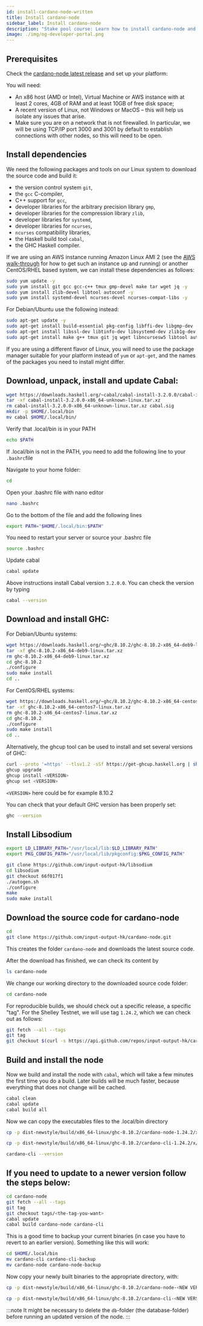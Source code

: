 ```yaml
---
id: install-cardano-node-written
title: Install cardano-node
sidebar_label: Install cardano-node
description: "Stake pool course: Learn how to install cardano-node and all its dependencies."
image: ./img/og-developer-portal.png
---
```


## Prerequisites

Check the [cardano-node latest release](https://github.com/input-output-hk/cardano-node/releases) and set up your platform:

You will need:

* An x86 host \(AMD or Intel\), Virtual Machine or AWS instance with at least 2 cores, 4GB of RAM and at least 10GB of free disk space;
* A recent version of Linux, not Windows or MacOS – this will help us isolate any issues that arise.
* Make sure you are on a network that is not firewalled. In particular, we will be using TCP/IP port 3000 and 3001 by default to establish connections with other nodes, so this will need to be open.

## Install dependencies

We need the following packages and tools on our Linux system to download the source code and build it:

* the version control system `git`,
* the `gcc` C-compiler,
* C++ support for `gcc`,
* developer libraries for the arbitrary precision library `gmp`,
* developer libraries for the compression library `zlib`,
* developer libraries for `systemd`,
* developer libraries for `ncurses`,
* `ncurses` compatibility libraries,
* the Haskell build tool `cabal`,
* the GHC Haskell compiler.

If we are using an AWS instance running Amazon Linux AMI 2 \(see the [AWS walk-through](../lesson-1#setup-a-linux-server-on-aws) for how to get such an instance up and running\) or another CentOS/RHEL based system, we can install these dependencies as follows:

```sh
sudo yum update -y
sudo yum install git gcc gcc-c++ tmux gmp-devel make tar wget jq -y
sudo yum install zlib-devel libtool autoconf -y
sudo yum install systemd-devel ncurses-devel ncurses-compat-libs -y
```

For Debian/Ubuntu use the following instead:

```sh
sudo apt-get update -y
sudo apt-get install build-essential pkg-config libffi-dev libgmp-dev -y
sudo apt-get install libssl-dev libtinfo-dev libsystemd-dev zlib1g-dev -y
sudo apt-get install make g++ tmux git jq wget libncursesw5 libtool autoconf -y
```

If you are using a different flavor of Linux, you will need to use the package manager suitable for your platform instead of `yum` or `apt-get`, and the names of the packages you need to install might differ.

## Download, unpack, install and update Cabal:

```sh
wget https://downloads.haskell.org/~cabal/cabal-install-3.2.0.0/cabal-install-3.2.0.0-x86_64-unknown-linux.tar.xz
tar -xf cabal-install-3.2.0.0-x86_64-unknown-linux.tar.xz
rm cabal-install-3.2.0.0-x86_64-unknown-linux.tar.xz cabal.sig
mkdir -p $HOME/.local/bin
mv cabal $HOME/.local/bin/
```

Verify that .local/bin is in your PATH

```sh
echo $PATH
```

If .local/bin is not in the PATH, you need to add the following line to your `.bashrc`file

Navigate to your home folder:

```sh
cd
```

Open your .bashrc file with nano   editor

```sh
nano .bashrc
```

Go to the bottom of the file and add the following lines

```sh
export PATH="$HOME/.local/bin:$PATH"
```

You need to restart your server or source your .bashrc file

```sh
source .bashrc
```

Update cabal

```sh
cabal update
```

Above instructions install Cabal version `3.2.0.0`. You can check the version by typing

```sh
cabal --version
```

## Download and install GHC:

For Debian/Ubuntu systems:

```sh
wget https://downloads.haskell.org/~ghc/8.10.2/ghc-8.10.2-x86_64-deb9-linux.tar.xz
tar -xf ghc-8.10.2-x86_64-deb9-linux.tar.xz
rm ghc-8.10.2-x86_64-deb9-linux.tar.xz
cd ghc-8.10.2
./configure
sudo make install
cd ..
```

For CentOS/RHEL systems:

```sh
wget https://downloads.haskell.org/~ghc/8.10.2/ghc-8.10.2-x86_64-centos7-linux.tar.xz
tar -xf ghc-8.10.2-x86_64-centos7-linux.tar.xz
rm ghc-8.10.2-x86_64-centos7-linux.tar.xz
cd ghc-8.10.2
./configure
sudo make install
cd ..
```

Alternatively, the ghcup tool can be used to install and set several versions of GHC:

```sh
curl --proto '=https' --tlsv1.2 -sSf https://get-ghcup.haskell.org | sh
ghcup upgrade
ghcup install <VERSION>
ghcup set <VERSION>
```

`<VERSION>` here could be for example 8.10.2

You can check that your default GHC version has been properly set:

```sh
ghc --version
```

## Install Libsodium

```sh
export LD_LIBRARY_PATH="/usr/local/lib:$LD_LIBRARY_PATH"
export PKG_CONFIG_PATH="/usr/local/lib/pkgconfig:$PKG_CONFIG_PATH"

git clone https://github.com/input-output-hk/libsodium
cd libsodium
git checkout 66f017f1
./autogen.sh
./configure
make
sudo make install
```

## Download the source code for cardano-node

```sh
cd
git clone https://github.com/input-output-hk/cardano-node.git
```

This creates the folder `cardano-node` and downloads the latest source code.

After the download has finished, we can check its content by

```sh
ls cardano-node
```

We change our working directory to the downloaded source code folder:

```sh
cd cardano-node
```

For reproducible builds, we should check out a specific release, a specific "tag". For the Shelley Testnet, we will use tag `1.24.2`, which we can check out as follows:

```sh
git fetch --all --tags
git tag
git checkout $(curl -s https://api.github.com/repos/input-output-hk/cardano-node/releases/latest | jq -r .tag_name)
```

## Build and install the node

Now we build and install the node with `cabal`, which will take a few minutes the first time you do a build. Later builds will be much faster, because everything that does not change will be cached.

```sh
cabal clean
cabal update
cabal build all
```

Now we can copy the executables files to the .local/bin directory

```sh
cp -p dist-newstyle/build/x86_64-linux/ghc-8.10.2/cardano-node-1.24.2/x/cardano-node/build/cardano-node/cardano-node $HOME/.local/bin/
```

```sh
cp -p dist-newstyle/build/x86_64-linux/ghc-8.10.2/cardano-cli-1.24.2/x/cardano-cli/build/cardano-cli/cardano-cli $HOME/.local/bin/
```

```sh
cardano-cli --version
```

## If you need to update to a newer version follow the steps below:

```sh
cd cardano-node
git fetch --all --tags
git tag
git checkout tags/<the-tag-you-want>
cabal update
cabal build cardano-node cardano-cli
```

This is a good time to backup your current binaries (in case you have to revert to an earlier version). Something like this will work:

```sh
cd $HOME/.local/bin
mv cardano-cli cardano-cli-backup
mv cardano-node cardano-node-backup
```

Now copy your newly built binaries to the appropriate directory, with:

```sh
cp -p dist-newstyle/build/x86_64-linux/ghc-8.10.2/cardano-node-<NEW VERSION>/x/cardano-node/build/cardano-node/cardano-node $HOME/.local/bin/

cp -p dist-newstyle/build/x86_64-linux/ghc-8.10.2/cardano-cli-<NEW VERSION>/x/cardano-cli/build/cardano-cli/cardano-cli $HOME/.local/bin/
```

:::note
It might be necessary to delete the `db`-folder \(the database-folder\) before running an updated version of the node.
:::
